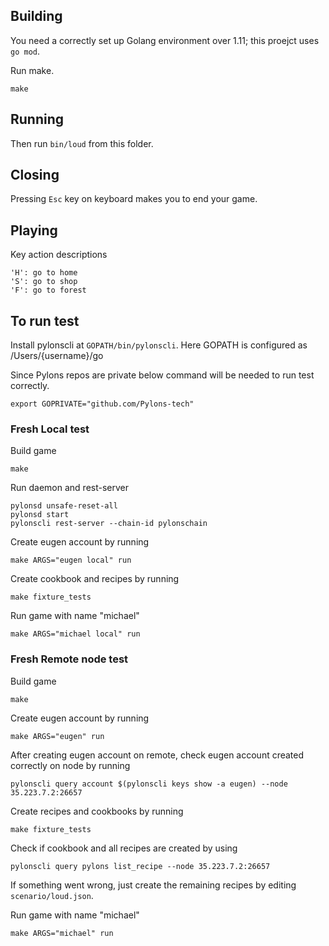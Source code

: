 ## Building

You need a correctly set up Golang environment over 1.11; this proejct uses `go mod`.

Run make.

    make

## Running

Then run `bin/loud` from this folder.

## Closing

Pressing `Esc` key on keyboard makes you to end your game.

## Playing

Key action descriptions

```
'H': go to home
'S': go to shop
'F': go to forest
```

## To run test

Install pylonscli at `GOPATH/bin/pylonscli`.
Here GOPATH is configured as /Users/{username}/go

Since Pylons repos are private below command will be needed to run test correctly.  

```
export GOPRIVATE="github.com/Pylons-tech"
```

### Fresh Local test
Build game
```
make
```
Run daemon and rest-server
```
pylonsd unsafe-reset-all
pylonsd start
pylonscli rest-server --chain-id pylonschain
```
Create eugen account by running
```
make ARGS="eugen local" run
```
Create cookbook and recipes by running
```
make fixture_tests
```
Run game with name "michael"
```
make ARGS="michael local" run
```
### Fresh Remote node test
Build game
```
make
```
Create eugen account by running
```
make ARGS="eugen" run
```
After creating eugen account on remote, check eugen account created correctly on node by running
```
pylonscli query account $(pylonscli keys show -a eugen) --node 35.223.7.2:26657
```
Create recipes and cookbooks by running
```
make fixture_tests
```
Check if cookbook and all recipes are created by using
```
pylonscli query pylons list_recipe --node 35.223.7.2:26657
```
If something went wrong, just create the remaining recipes by editing `scenario/loud.json`.

Run game with name "michael"
```
make ARGS="michael" run
```